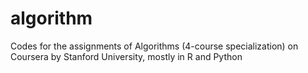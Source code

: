 # algorithm
Codes for the assignments of Algorithms (4-course specialization) on Coursera by Stanford University, mostly in R and Python
